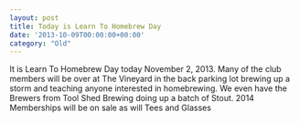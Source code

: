 ```yaml
---
layout: post
title: Today is Learn To Homebrew Day
date: '2013-10-09T00:00:00+00:00'
category: "Old"
---
```

<p>It is Learn To Homebrew Day today November 2&#44; 2013. Many of the club members will be over at The Vineyard in the back parking lot brewing up a storm and teaching anyone interested in homebrewing. We even have the Brewers from Tool Shed Brewing doing up a batch of Stout. 2014 Memberships will be on sale as will Tees and Glasses </p>
